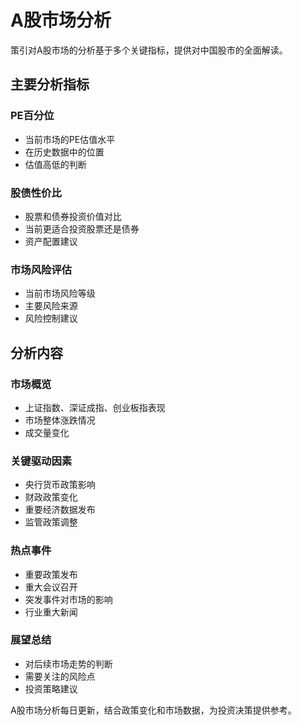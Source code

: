 # A股市场分析

策引对A股市场的分析基于多个关键指标，提供对中国股市的全面解读。

## 主要分析指标

### PE百分位
- 当前市场的PE估值水平
- 在历史数据中的位置
- 估值高低的判断

### 股债性价比
- 股票和债券投资价值对比
- 当前更适合投资股票还是债券
- 资产配置建议

### 市场风险评估
- 当前市场风险等级
- 主要风险来源
- 风险控制建议

## 分析内容

### 市场概览
- 上证指数、深证成指、创业板指表现
- 市场整体涨跌情况
- 成交量变化

### 关键驱动因素
- 央行货币政策影响
- 财政政策变化
- 重要经济数据发布
- 监管政策调整

### 热点事件
- 重要政策发布
- 重大会议召开
- 突发事件对市场的影响
- 行业重大新闻

### 展望总结
- 对后续市场走势的判断
- 需要关注的风险点
- 投资策略建议

A股市场分析每日更新，结合政策变化和市场数据，为投资决策提供参考。